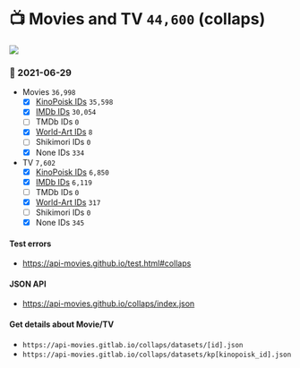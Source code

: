 # :tv: Movies and TV `44,600` (collaps)

<a href="https://API-Movies.github.io"><img src="https://API-Movies.github.io/banner.png?cache"></a>

### :date: 2021-06-29
- Movies `36,998`
  - [x] <a href="https://API-Movies.github.io/collaps/movie_kinopoisk_ids.json">KinoPoisk IDs</a> `35,598`
  - [x] <a href="https://API-Movies.github.io/collaps/movie_imdb_ids.json">IMDb IDs</a> `30,054`
  - [ ] TMDb IDs `0`
  - [x] <a href="https://API-Movies.github.io/collaps/movie_world_art_ids.json">World-Art IDs</a> `8`
  - [ ] Shikimori IDs `0`
  - [x] None IDs `334`
- TV `7,602`
  - [x] <a href="https://API-Movies.github.io/collaps/tv_kinopoisk_ids.json">KinoPoisk IDs</a> `6,850`
  - [x] <a href="https://API-Movies.github.io/collaps/tv_imdb_ids.json">IMDb IDs</a> `6,119`
  - [ ] TMDb IDs `0`
  - [x] <a href="https://API-Movies.github.io/collaps/tv_world_art_ids.json">World-Art IDs</a> `317`
  - [ ] Shikimori IDs `0`
  - [x] None IDs `345`
#### Test errors
- <a href='https://api-movies.github.io/test.html#collaps'>https://api-movies.github.io/test.html#collaps</a>
#### JSON API
- <a href='https://api-movies.github.io/collaps/index.json'>https://api-movies.github.io/collaps/index.json</a>
#### Get details about Movie/TV
- `https://api-movies.gitlab.io/collaps/datasets/[id].json`
- `https://api-movies.gitlab.io/collaps/datasets/kp[kinopoisk_id].json`
